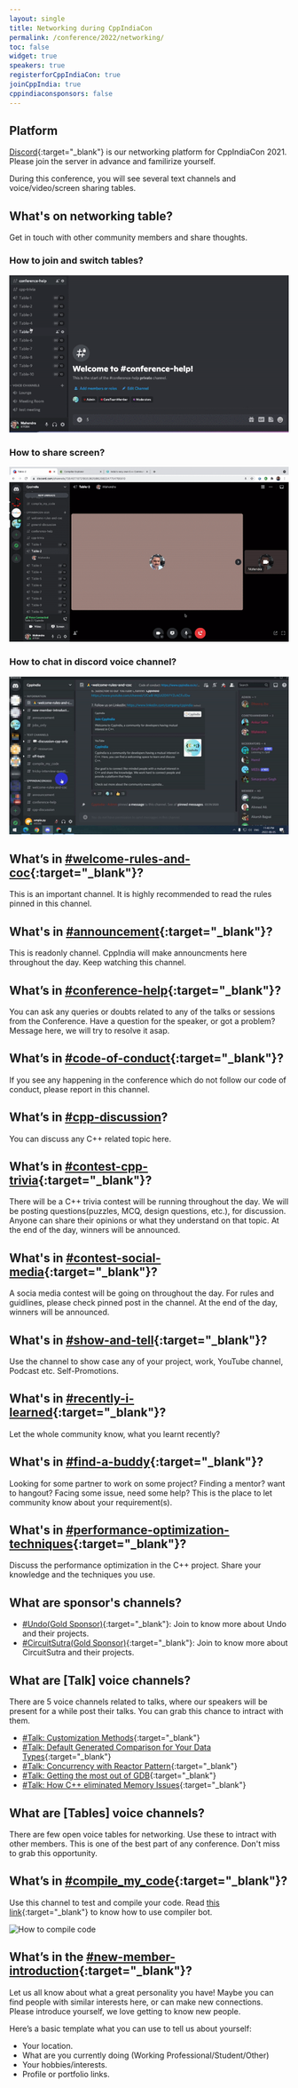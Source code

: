 ```yaml
---
layout: single
title: Networking during CppIndiaCon
permalink: /conference/2022/networking/
toc: false
widget: true
speakers: true
registerforCppIndiaCon: true
joinCppIndia: true
cppindiaconsponsors: false
---
```


## Platform

[Discord](https://discord.gg/Wz42tX5){:target="_blank"} is our networking platform for CppIndiaCon 2021. Please join the server in advance and familirize yourself.

During this conference, you will see several text channels and voice/video/screen sharing tables.


## What's on networking table?
Get in touch with other community members and share thoughts.

### How to join and switch tables?
![How to join table](graphics/1_discord_table.gif)

### How to share screen?
![How to share screen](graphics/2_discord_screen_sharing.gif)

### How to chat in discord voice channel?
![How to chat in discord voice channel](/conference/2022/graphics/tech_help/How_to_talk_in_table.gif)

## What’s in [#welcome-rules-and-coc](https://discord.gg/jwN7ZrcN){:target="_blank"}?
This is an important channel. It is highly recommended to read the rules pinned in this channel.

## What's in [#announcement](https://discord.gg/83UxvueZ){:target="_blank"}?
This is readonly channel. CppIndia will make announcments here throughout the day. Keep watching this channel.

## What’s in [#conference-help](https://discord.gg/4DqN468N){:target="_blank"}?
You can ask any queries or doubts related to any of the talks or sessions from the Conference.
Have a question for the speaker, or got a problem? Message here, we will try to resolve it asap.

## What’s in [#code-of-conduct](https://discord.gg/PrN7gwaa){:target="_blank"}?
If you see any happening in the conference which do not follow our code of conduct, please report in this channel.

## What’s in [#cpp-discussion](https://discord.gg/T2y7Hypb)?
You can discuss any C++ related topic here.

## What’s in [#contest-cpp-trivia](https://discord.gg/q2C4JXrE){:target="_blank"}?
There will be a C++ trivia contest will be running throughout the day. We will be posting questions(puzzles, MCQ, design questions, etc.), for discussion. Anyone can share their opinions or what they understand on that topic. At the end of the day, winners will be announced.

## What's in [#contest-social-media](https://discord.gg/eVzGTReQ){:target="_blank"}?
A socia media contest will be going on throughout the day. For rules and guidlines, please check pinned post in the channel.  At the end of the day, winners will be announced.

## What's in [#show-and-tell](https://discord.gg/P2qJDhfp){:target="_blank"}?
Use the channel to show case any of your project, work, YouTube channel, Podcast etc. Self-Promotions.

## What's in [#recently-i-learned](https://discord.gg/34kfRgjD){:target="_blank"}?
Let the whole community know, what you learnt recently?

## What's in [#find-a-buddy](https://discord.gg/sesZvt9u){:target="_blank"}?
Looking for some partner to work on some project? Finding a mentor? want to hangout? Facing some issue, need some help? This is the place to let community know about your requirement(s).

## What's in [#performance-optimization-techniques](https://discord.gg/6yweq8St){:target="_blank"}?
Discuss the performance optimization in the C++ project. Share your knowledge and the techniques you use.

## What are sponsor's channels?
- [#Undo(Gold Sponsor)](https://discord.gg/NazszebB){:target="_blank"}: Join to know more about Undo and their projects.
- [#CircuitSutra(Gold Sponsor)](https://discord.gg/pEZHkVsU){:target="_blank"}: Join to know more about CircuitSutra and their projects.

## What are [Talk] voice channels?
There are 5 voice channels related to talks, where our speakers will be present for a while post their talks. You can grab this chance to intract with them.
- [#Talk: Customization Methods](https://discord.gg/4TQCGkPZ){:target="_blank"}
- [#Talk: Default Generated Comparison for Your Data Types](https://discord.gg/7yggFeJh){:target="_blank"}
- [#Talk: Concurrency with Reactor Pattern](https://discord.gg/uEPYfASh){:target="_blank"}
- [#Talk: Getting the most out of GDB](https://discord.gg/fQQuPmhq){:target="_blank"}
- [#Talk: How C++ eliminated Memory Issues](https://discord.gg/Kusr4CbH){:target="_blank"}

## What are [Tables] voice channels?
There are few open voice tables for networking. Use these to intract with other members. This is one of the best part of any conference. Don't miss to grab this opportunity.

## What’s in [#compile_my_code](https://discord.gg/uMerXfZhSP){:target="_blank"}?
Use this channel to test and compile your code.
Read [this link](https://headlinedev.xyz/discord-compiler/tutorial.html){:target="_blank"} to know how to use compiler bot.

![How to compile code](graphics/3_compile_code.gif)

## What’s in the [#new-member-introduction](https://discord.gg/tK2p9u8KFv){:target="_blank"}? 
Let us all know about what a great personality you have! Maybe you can find people with similar interests here, or can make new connections.
Please introduce yourself, we love getting to know new people. 

Here’s a basic template what you can use to tell us about yourself: 
-  Your location. 
-  What are you currently doing (Working Professional/Student/Other)
-  Your hobbies/interests.
-  Profile or portfolio links.


